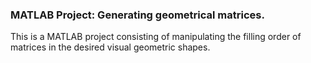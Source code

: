 ### MATLAB Project: Generating geometrical matrices.

This is a MATLAB project consisting of manipulating the filling order of matrices in the desired visual geometric shapes.
